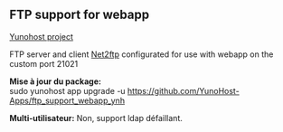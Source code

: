 FTP support for webapp
-------------------

[Yunohost project](https://yunohost.org/#/)

FTP server and client [Net2ftp](http://www.net2ftp.com/) configurated for use with webapp on the custom port 21021

**Mise à jour du package:**  
sudo yunohost app upgrade -u https://github.com/YunoHost-Apps/ftp_support_webapp_ynh

**Multi-utilisateur:** Non, support ldap défaillant.
